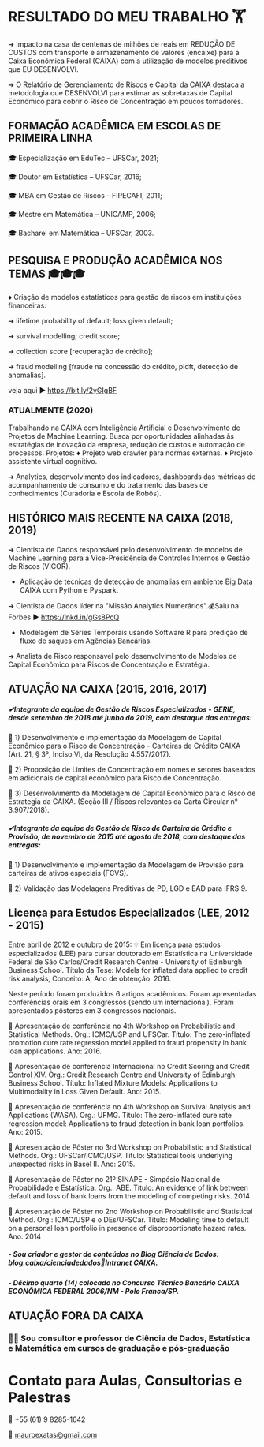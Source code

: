 # RESULTADO DO MEU TRABALHO 🏋️

➔ Impacto na casa de centenas de milhões de reais em REDUÇÃO DE CUSTOS com transporte e armazenamento de valores (encaixe) para a Caixa Econômica Federal (CAIXA) com a utilização de modelos preditivos que EU DESENVOLVI.

➔ O Relatório de Gerenciamento de Riscos e Capital da CAIXA destaca a metodologia que DESENVOLVI para estimar as sobretaxas de Capital Econômico para cobrir o Risco de Concentração em poucos tomadores.


## FORMAÇÃO ACADÊMICA EM ESCOLAS DE PRIMEIRA LINHA

🎓 Especialização em EduTec – UFSCar, 2021;

🎓 Doutor em Estatística – UFSCar, 2016;

🎓 MBA em Gestão de Riscos – FIPECAFI, 2011;

🎓 Mestre em Matemática – UNICAMP, 2006;

🎓 Bacharel em Matemática – UFSCar, 2003.



## PESQUISA E PRODUÇÃO ACADÊMICA NOS TEMAS 🎓🎓🎓

♦ Criação de modelos estatísticos para gestão de riscos em instituições financeiras: 

➔ lifetime probability of default; loss given default; 

➔ survival modelling; credit score; 

➔ collection score [recuperação de crédito]; 

➔ fraud modelling [fraude na concessão do crédito, pldft, detecção de anomalias]. 

veja aqui ► https://bit.ly/2yGIgBF


### ATUALMENTE (2020)

Trabalhando na CAIXA com Inteligência Artificial e Desenvolvimento de Projetos de Machine Learning. Busca por oportunidades alinhadas às estratégias de inovação da empresa, redução de custos e automação de processos. Projetos: ♦ Projeto web crawler para normas externas. ♦ Projeto assistente virtual cognitivo.

➔ Analytics, desenvolvimento dos indicadores, dashboards das métricas de acompanhamento de consumo e do tratamento das bases de conhecimentos (Curadoria e Escola de Robôs).


## HISTÓRICO MAIS RECENTE NA CAIXA (2018, 2019)

➔ Cientista de Dados responsável pelo desenvolvimento de modelos de Machine Learning para a Vice-Presidência de Controles Internos e Gestão de Riscos (VICOR).
- Aplicação de técnicas de detecção de anomalias em ambiente Big Data CAIXA com Python e Pyspark.

➔ Cientista de Dados líder na "Missão Analytics Numerários".💰Saiu na Forbes ► https://lnkd.in/gGs8PcQ
- Modelagem de Séries Temporais usando Software R para predição de fluxo de saques em Agências Bancárias.

➔ Analista de Risco responsável pelo desenvolvimento de Modelos de Capital Econômico para Riscos de Concentração e Estratégia.


## ATUAÇÃO NA CAIXA (2015, 2016, 2017)

##### ✔Integrante da equipe de Gestão de Riscos Especializados - GERIE, desde setembro de 2018 até junho do 2019, com destaque das entregas:

🌟 1) Desenvolvimento e implementação da Modelagem de Capital Econômico para o Risco de Concentração - Carteiras de Crédito CAIXA (Art. 21, § 3º, Inciso VI, da Resolução 4.557/2017).

🌟 2) Proposição de Limites de Concentração em nomes e setores baseados em adicionais de capital econômico para Risco de Concentração.

🌟 3) Desenvolvimento da Modelagem de Capital Econômico para o Risco de Estrategia da CAIXA. (Seção III / Riscos relevantes da Carta Circular n° 3.907/2018).


##### ✔Integrante da equipe de Gestão de Risco de Carteira de Crédito e Provisão, de novembro de 2015 até agosto de 2018, com destaque das entregas:

🌟 1) Desenvolvimento e implementação da Modelagem de Provisão para carteiras de ativos especiais (FCVS).

🌟 2) Validação das Modelagens Preditivas de PD, LGD e EAD para IFRS 9.


## Licença para Estudos Especializados (LEE, 2012 - 2015) 
Entre abril de 2012 e outubro de 2015: 💡 Em licença para estudos especializados (LEE) para cursar doutorado em Estatística na Universidade Federal de São Carlos/Credit Research Centre - University of Edinburgh Business School. Título da Tese: Models for inflated data applied to credit risk analysis, Conceito: A, Ano de obtenção: 2016.


Neste período foram produzidos 6 artigos acadêmicos. Foram apresentadas conferências orais em 3 congressos (sendo um internacional). Foram apresentados pôsteres em 3 congressos nacionais.

🌟 Apresentação de conferência no 4th Workshop on Probabilistic and Statistical Methods. Org.: ICMC/USP and UFSCar. Título: The zero-inflated promotion cure rate regression model applied to fraud propensity in bank loan applications. Ano: 2016.

🌟 Apresentação de conferência Internacional no Credit Scoring and Credit Control XIV. Org.: Credit Research Centre and University of Edinburgh Business School. Título: Inflated Mixture Models: Applications to Multimodality in Loss Given Default. Ano: 2015.

🌟 Apresentação de conferência no 4th Workshop on Survival Analysis and Applications (WASA). Org.: UFMG. Título: The zero-inflated cure rate regression model: Applications to fraud detection in bank loan portfolios. Ano: 2015.

🌟 Apresentação de Pôster no 3rd Workshop on Probabilistic and Statistical Methods. Org.: UFSCar/ICMC/USP. Título: Statistical tools underlying unexpected risks in Basel II. Ano: 2015.

🌟 Apresentação de Pôster no 21º SINAPE - Simpósio Nacional de Probabilidade e Estatística. Org.: ABE. Título: An evidence of link between default and loss of bank loans from the modeling of competing risks. 2014

🌟 Apresentação de Pôster no 2nd Workshop on Probabilistic and Statistical Method. Org.: ICMC/USP e o DEs/UFSCar. Título: Modeling time to default on a personal loan portfolio in presence of disproportionate hazard rates. Ano: 2014 



##### - Sou criador e gestor de conteúdos no Blog Ciência de Dados: blog.caixa/cienciadedados🚦Intranet CAIXA.
##### - Décimo quarto (14) colocado no Concurso Técnico Bancário CAIXA ECONÔMICA FEDERAL 2006/NM - Polo Franca/SP.


## ATUAÇÃO FORA DA CAIXA
### 👨‍🏫 Sou consultor e professor de Ciência de Dados, Estatística e Matemática em cursos de graduação e pós-graduação


# Contato para Aulas, Consultorias e Palestras

📱 +55 (61) 9 8285-1642

📧 mauroexatas@gmail.com


